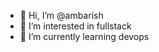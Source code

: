 - 👋 Hi, I’m @ambarish
- 👀 I’m interested in fullstack
- 🌱 I’m currently learning devops

<!---
ambarishpk09/ambarishpk09 is a ✨ special ✨ repository because its `README.md` (this file) appears on your GitHub profile.
You can click the Preview link to take a look at your changes.
--->
